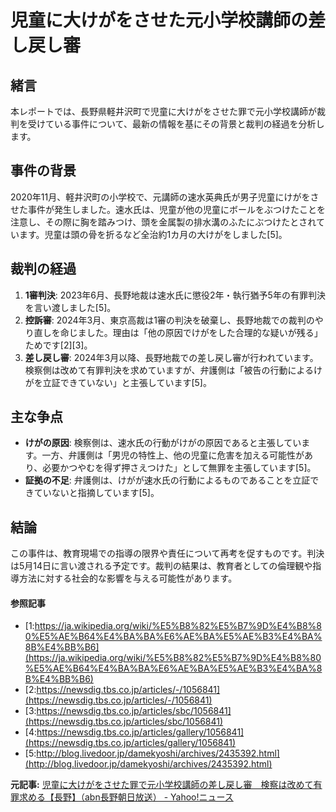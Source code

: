 # 児童に大けがをさせた元小学校講師の差し戻し審

## 緒言

本レポートでは、長野県軽井沢町で児童に大けがをさせた罪で元小学校講師が裁判を受けている事件について、最新の情報を基にその背景と裁判の経過を分析します。

## 事件の背景

2020年11月、軽井沢町の小学校で、元講師の速水英典氏が男子児童にけがをさせた事件が発生しました。速水氏は、児童が他の児童にボールをぶつけたことを注意し、その際に胸を踏みつけ、頭を金属製の排水溝のふたにぶつけたとされています。児童は頭の骨を折るなど全治約1カ月の大けがをしました[5]。

## 裁判の経過

1. **1審判決**: 2023年6月、長野地裁は速水氏に懲役2年・執行猶予5年の有罪判決を言い渡しました[5]。
2. **控訴審**: 2024年3月、東京高裁は1審の判決を破棄し、長野地裁での裁判のやり直しを命じました。理由は「他の原因でけがをした合理的な疑いが残る」ためです[2][3]。
3. **差し戻し審**: 2024年3月以降、長野地裁での差し戻し審が行われています。検察側は改めて有罪判決を求めていますが、弁護側は「被告の行動によるけがを立証できていない」と主張しています[5]。

## 主な争点

- **けがの原因**: 検察側は、速水氏の行動がけがの原因であると主張しています。一方、弁護側は「男児の特性上、他の児童に危害を加える可能性があり、必要かつやむを得ず押さえつけた」として無罪を主張しています[5]。
- **証拠の不足**: 弁護側は、けがが速水氏の行動によるものであることを立証できていないと指摘しています[5]。

## 結論

この事件は、教育現場での指導の限界や責任について再考を促すものです。判決は5月14日に言い渡される予定です。裁判の結果は、教育者としての倫理観や指導方法に対する社会的な影響を与える可能性があります。

#### 参照記事
- [1:https://ja.wikipedia.org/wiki/%E5%B8%82%E5%B7%9D%E4%B8%80%E5%AE%B64%E4%BA%BA%E6%AE%BA%E5%AE%B3%E4%BA%8B%E4%BB%B6](https://ja.wikipedia.org/wiki/%E5%B8%82%E5%B7%9D%E4%B8%80%E5%AE%B64%E4%BA%BA%E6%AE%BA%E5%AE%B3%E4%BA%8B%E4%BB%B6)
- [2:https://newsdig.tbs.co.jp/articles/-/1056841](https://newsdig.tbs.co.jp/articles/-/1056841)
- [3:https://newsdig.tbs.co.jp/articles/sbc/1056841](https://newsdig.tbs.co.jp/articles/sbc/1056841)
- [4:https://newsdig.tbs.co.jp/articles/gallery/1056841](https://newsdig.tbs.co.jp/articles/gallery/1056841)
- [5:http://blog.livedoor.jp/damekyoshi/archives/2435392.html](http://blog.livedoor.jp/damekyoshi/archives/2435392.html)


**元記事:** [児童に大けがをさせた罪で元小学校講師の差し戻し審　検察は改めて有罪求める【長野】（abn長野朝日放送） - Yahoo!ニュース](https://news.yahoo.co.jp/articles/b42bdffba1d9c821e253019b8e470829dce365b7)